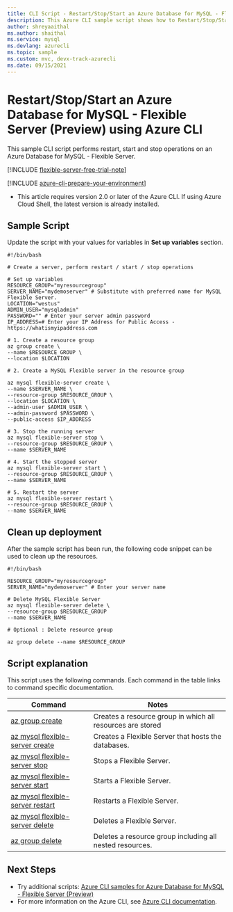 ```yaml
---
title: CLI Script - Restart/Stop/Start an Azure Database for MySQL - Flexible Server (Preview)
description: This Azure CLI sample script shows how to Restart/Stop/Start an Azure Database for MySQL - Flexible Server.
author: shreyaaithal
ms.author: shaithal
ms.service: mysql
ms.devlang: azurecli
ms.topic: sample
ms.custom: mvc, devx-track-azurecli
ms.date: 09/15/2021
---
```


# Restart/Stop/Start an Azure Database for MySQL - Flexible Server (Preview) using Azure CLI

This sample CLI script performs restart, start and stop operations on an Azure Database for MySQL - Flexible Server.

[!INCLUDE [flexible-server-free-trial-note](../../includes/flexible-server-free-trial-note.md)]

[!INCLUDE [azure-cli-prepare-your-environment](../../../../includes/azure-cli-prepare-your-environment.md)]

- This article requires version 2.0 or later of the Azure CLI. If using Azure Cloud Shell, the latest version is already installed. 

## Sample Script

Update the script with your values for variables in **Set up variables** section.

```azurecli
#!/bin/bash

# Create a server, perform restart / start / stop operations

# Set up variables
RESOURCE_GROUP="myresourcegroup" 
SERVER_NAME="mydemoserver" # Substitute with preferred name for MySQL Flexible Server. 
LOCATION="westus" 
ADMIN_USER="mysqladmin" 
PASSWORD="" # Enter your server admin password
IP_ADDRESS=# Enter your IP Address for Public Access - https://whatismyipaddress.com

# 1. Create a resource group
az group create \
--name $RESOURCE_GROUP \
--location $LOCATION

# 2. Create a MySQL Flexible server in the resource group

az mysql flexible-server create \
--name $SERVER_NAME \
--resource-group $RESOURCE_GROUP \
--location $LOCATION \
--admin-user $ADMIN_USER \
--admin-password $PASSWORD \
--public-access $IP_ADDRESS

# 3. Stop the running server
az mysql flexible-server stop \
--resource-group $RESOURCE_GROUP \
--name $SERVER_NAME

# 4. Start the stopped server
az mysql flexible-server start \
--resource-group $RESOURCE_GROUP \
--name $SERVER_NAME

# 5. Restart the server
az mysql flexible-server restart \
--resource-group $RESOURCE_GROUP \
--name $SERVER_NAME
```


## Clean up deployment

After the sample script has been run, the following code snippet can be used to clean up the resources.

```azurecli
#!/bin/bash

RESOURCE_GROUP="myresourcegroup" 
SERVER_NAME="mydemoserver" # Enter your server name

# Delete MySQL Flexible Server
az mysql flexible-server delete \
--resource-group $RESOURCE_GROUP 
--name $SERVER_NAME

# Optional : Delete resource group

az group delete --name $RESOURCE_GROUP

```

## Script explanation

This script uses the following commands. Each command in the table links to command specific documentation.

| **Command** | **Notes** |
|---|---|
|[az group create](/cli/azure/group#az_group_create)|Creates a resource group in which all resources are stored|
|[az mysql flexible-server create](/cli/azure/mysql/flexible-server#az_mysql_flexible_server_create)|Creates a Flexible Server that hosts the databases.|
|[az mysql flexible-server stop](/cli/azure/mysql/flexible-server#az_mysql_flexible_server_stop)|Stops a Flexible Server.|
|[az mysql flexible-server start](/cli/azure/mysql/flexible-server#az_mysql_flexible_server_start)|Starts a Flexible Server.|
|[az mysql flexible-server restart](/cli/azure/mysql/flexible-server#az_mysql_flexible_server_restart)|Restarts a Flexible Server.|
|[az mysql flexible-server delete](/cli/azure/mysql/flexible-server#az_mysql_flexible_server_delete)|Deletes a Flexible Server.|
|[az group delete](/cli/azure/group#az_group_delete) | Deletes a resource group including all nested resources.|

## Next Steps

- Try additional scripts: [Azure CLI samples for Azure Database for MySQL - Flexible Server (Preview)](../sample-scripts-azure-cli.md)
- For more information on the Azure CLI, see [Azure CLI documentation](/cli/azure).